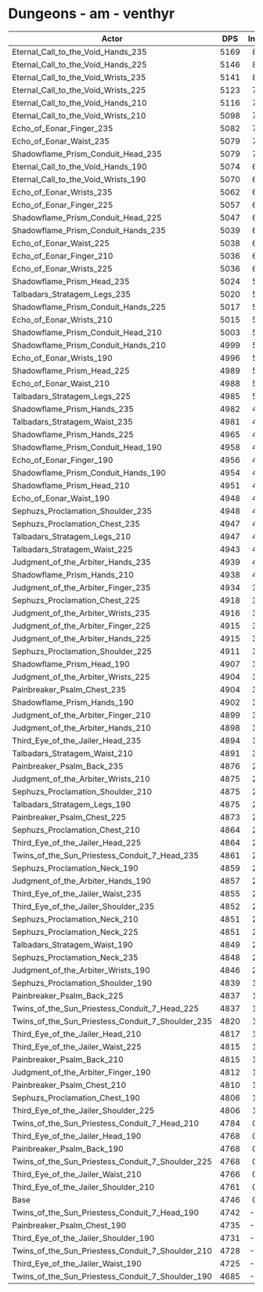 # Dungeons - am - venthyr
| Actor | DPS | Increase |
|---|:---:|:---:|
|Eternal_Call_to_the_Void_Hands_235|5169|8.92%|
|Eternal_Call_to_the_Void_Hands_225|5146|8.44%|
|Eternal_Call_to_the_Void_Wrists_235|5141|8.33%|
|Eternal_Call_to_the_Void_Wrists_225|5123|7.95%|
|Eternal_Call_to_the_Void_Hands_210|5116|7.81%|
|Eternal_Call_to_the_Void_Wrists_210|5098|7.43%|
|Echo_of_Eonar_Finger_235|5082|7.09%|
|Echo_of_Eonar_Waist_235|5079|7.03%|
|Shadowflame_Prism_Conduit_Head_235|5079|7.03%|
|Eternal_Call_to_the_Void_Hands_190|5074|6.92%|
|Eternal_Call_to_the_Void_Wrists_190|5070|6.84%|
|Echo_of_Eonar_Wrists_235|5062|6.67%|
|Echo_of_Eonar_Finger_225|5057|6.56%|
|Shadowflame_Prism_Conduit_Head_225|5047|6.35%|
|Shadowflame_Prism_Conduit_Hands_235|5039|6.18%|
|Echo_of_Eonar_Waist_225|5038|6.16%|
|Echo_of_Eonar_Finger_210|5036|6.12%|
|Echo_of_Eonar_Wrists_225|5036|6.12%|
|Shadowflame_Prism_Head_235|5024|5.87%|
|Talbadars_Stratagem_Legs_235|5020|5.78%|
|Shadowflame_Prism_Conduit_Hands_225|5017|5.72%|
|Echo_of_Eonar_Wrists_210|5015|5.68%|
|Shadowflame_Prism_Conduit_Head_210|5003|5.43%|
|Shadowflame_Prism_Conduit_Hands_210|4999|5.34%|
|Echo_of_Eonar_Wrists_190|4996|5.28%|
|Shadowflame_Prism_Head_225|4989|5.13%|
|Echo_of_Eonar_Waist_210|4988|5.11%|
|Talbadars_Stratagem_Legs_225|4985|5.05%|
|Shadowflame_Prism_Hands_235|4982|4.98%|
|Talbadars_Stratagem_Waist_235|4981|4.96%|
|Shadowflame_Prism_Hands_225|4965|4.63%|
|Shadowflame_Prism_Conduit_Head_190|4958|4.48%|
|Echo_of_Eonar_Finger_190|4956|4.44%|
|Shadowflame_Prism_Conduit_Hands_190|4954|4.39%|
|Shadowflame_Prism_Head_210|4951|4.33%|
|Echo_of_Eonar_Waist_190|4948|4.27%|
|Sephuzs_Proclamation_Shoulder_235|4948|4.27%|
|Sephuzs_Proclamation_Chest_235|4947|4.25%|
|Talbadars_Stratagem_Legs_210|4947|4.25%|
|Talbadars_Stratagem_Waist_225|4943|4.16%|
|Judgment_of_the_Arbiter_Hands_235|4939|4.08%|
|Shadowflame_Prism_Hands_210|4938|4.06%|
|Judgment_of_the_Arbiter_Finger_235|4934|3.97%|
|Sephuzs_Proclamation_Chest_225|4918|3.64%|
|Judgment_of_the_Arbiter_Wrists_235|4916|3.59%|
|Judgment_of_the_Arbiter_Finger_225|4915|3.57%|
|Judgment_of_the_Arbiter_Hands_225|4915|3.57%|
|Sephuzs_Proclamation_Shoulder_225|4911|3.49%|
|Shadowflame_Prism_Head_190|4907|3.40%|
|Judgment_of_the_Arbiter_Wrists_225|4904|3.34%|
|Painbreaker_Psalm_Chest_235|4904|3.34%|
|Shadowflame_Prism_Hands_190|4902|3.30%|
|Judgment_of_the_Arbiter_Finger_210|4899|3.23%|
|Judgment_of_the_Arbiter_Hands_210|4898|3.21%|
|Third_Eye_of_the_Jailer_Head_235|4894|3.13%|
|Talbadars_Stratagem_Waist_210|4891|3.07%|
|Painbreaker_Psalm_Back_235|4876|2.75%|
|Judgment_of_the_Arbiter_Wrists_210|4875|2.73%|
|Sephuzs_Proclamation_Shoulder_210|4875|2.73%|
|Talbadars_Stratagem_Legs_190|4875|2.73%|
|Painbreaker_Psalm_Chest_225|4873|2.69%|
|Sephuzs_Proclamation_Chest_210|4864|2.50%|
|Third_Eye_of_the_Jailer_Head_225|4864|2.50%|
|Twins_of_the_Sun_Priestess_Conduit_7_Head_235|4861|2.43%|
|Sephuzs_Proclamation_Neck_190|4859|2.39%|
|Judgment_of_the_Arbiter_Hands_190|4857|2.35%|
|Third_Eye_of_the_Jailer_Waist_235|4855|2.31%|
|Third_Eye_of_the_Jailer_Shoulder_235|4852|2.24%|
|Sephuzs_Proclamation_Neck_210|4851|2.22%|
|Sephuzs_Proclamation_Neck_225|4851|2.22%|
|Talbadars_Stratagem_Waist_190|4849|2.18%|
|Sephuzs_Proclamation_Neck_235|4848|2.16%|
|Judgment_of_the_Arbiter_Wrists_190|4846|2.12%|
|Sephuzs_Proclamation_Shoulder_190|4839|1.97%|
|Painbreaker_Psalm_Back_225|4837|1.93%|
|Twins_of_the_Sun_Priestess_Conduit_7_Head_225|4837|1.93%|
|Twins_of_the_Sun_Priestess_Conduit_7_Shoulder_235|4820|1.57%|
|Third_Eye_of_the_Jailer_Head_210|4817|1.51%|
|Third_Eye_of_the_Jailer_Waist_225|4815|1.46%|
|Painbreaker_Psalm_Back_210|4815|1.46%|
|Judgment_of_the_Arbiter_Finger_190|4812|1.40%|
|Painbreaker_Psalm_Chest_210|4810|1.36%|
|Sephuzs_Proclamation_Chest_190|4806|1.27%|
|Third_Eye_of_the_Jailer_Shoulder_225|4806|1.27%|
|Twins_of_the_Sun_Priestess_Conduit_7_Head_210|4784|0.81%|
|Third_Eye_of_the_Jailer_Head_190|4768|0.47%|
|Painbreaker_Psalm_Back_190|4768|0.47%|
|Twins_of_the_Sun_Priestess_Conduit_7_Shoulder_225|4768|0.47%|
|Third_Eye_of_the_Jailer_Waist_210|4766|0.43%|
|Third_Eye_of_the_Jailer_Shoulder_210|4761|0.33%|
|Base|4746|0.00%|
|Twins_of_the_Sun_Priestess_Conduit_7_Head_190|4742|-0.07%|
|Painbreaker_Psalm_Chest_190|4735|-0.22%|
|Third_Eye_of_the_Jailer_Shoulder_190|4731|-0.31%|
|Twins_of_the_Sun_Priestess_Conduit_7_Shoulder_210|4728|-0.37%|
|Third_Eye_of_the_Jailer_Waist_190|4725|-0.43%|
|Twins_of_the_Sun_Priestess_Conduit_7_Shoulder_190|4685|-1.27%|

